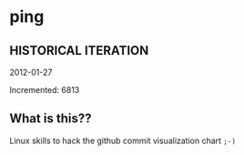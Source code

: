 # ping

## HISTORICAL ITERATION
2012-01-27

Incremented: 6813

## What is this?? 
Linux skills to hack the github commit visualization chart `;-)`
